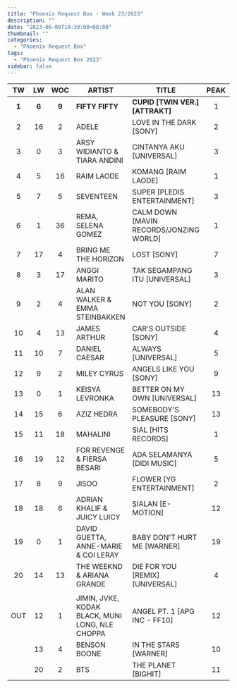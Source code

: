 ```yaml
---
title: "Phoenix Request Box - Week 23/2023"
description: ""
date: "2023-06-09T19:30:00+08:00"
thumbnail: ""
categories:
  - "Phoenix Request Box"
tags:
  - "Phoenix Request Box 2023"
sidebar: false
---
```

<!--more-->
|TW|LW|WOC|ARTIST|TITLE|PEAK|PTW|PLW|MOVE|TLW|TOTAL|
|:----:|:----:|:----:|----|----|:----:|:----:|:----:|:----:|:----:|:----:|
|**1**|**6**|**9**|**FIFTY FIFTY**|**CUPID [TWIN VER.] [ATTRAKT]**|1|**1305**|1006|299|7133|8438|
|2|16|2|ADELE|LOVE IN THE DARK [SONY]|2|1300|480|820|480|1780|
|3|0|3|ARSY WIDIANTO & TIARA ANDINI|CINTANYA AKU [UNIVERSAL]|3|1299|0|1299|0|1299|
|4|5|16|RAIM LAODE|KOMANG [RAIM LAODE]|1|1249|1029|220|21604|22853|
|5|7|5|SEVENTEEN|SUPER [PLEDIS ENTERTAINMENT]|3|1240|940|300|4560|5800|
|6|1|36|REMA, SELENA GOMEZ|CALM DOWN [MAVIN RECORDS/JONZING WORLD]|1|1195|2418|-1223|26510|27705|
|7|17|4|BRING ME THE HORIZON|LOST [SONY]|7|1180|460|720|1700|2880|
|8|3|17|ANGGI MARITO|TAK SEGAMPANG ITU [UNIVERSAL]|3|1110|1490|-380|13121|14231|
|9|2|4|ALAN WALKER & EMMA STEINBAKKEN|NOT YOU [SONY]|2|1106|1505|-399|3504|4610|
|10|4|13|JAMES ARTHUR|CAR'S OUTSIDE [SONY]|4|1038|1075|-37|8002|9040|
|11|10|7|DANIEL CAESAR|ALWAYS [UNIVERSAL]|5|1030|707|323|4576|5606|
|12|9|2|MILEY CYRUS|ANGELS LIKE YOU [SONY]|9|987|847|140|847|1834|
|13|0|1|KEISYA LEVRONKA|BETTER ON MY OWN [UNIVERSAL]|13|860|0|860|0|860|
|14|15|6|AZIZ HEDRA|SOMEBODY'S PLEASURE [SONY]|13|803|562|241|2521|3324|
|15|11|18|MAHALINI|SIAL [HITS RECORDS]|1|788|647|141|26008|26796|
|16|19|12|FOR REVENGE & FIERSA BESARI|ADA SELAMANYA [DIDI MUSIC]|5|680|420|260|4820|5500|
|17|8|9|JISOO|FLOWER [YG ENTERTAINMENT]|2|400|880|-480|11387|11787|
|18|18|6|ADRIAN KHALIF & JUICY LUICY|SIALAN [E-MOTION]|12|380|423|-43|2703|3083|
|19|0|1|DAVID GUETTA, ANNE-MARIE & COI LERAY|BABY DON'T HURT ME [WARNER]|19|380|0|380|0|380|
|20|14|13|THE WEEKND & ARIANA GRANDE|DIE FOR YOU [REMIX] [UNIVERSAL]|4|320|580|-260|9032|9352|
| | | | | | | | | | | |
|OUT|12|1|JIMIN, JVKE, KODAK BLACK, MUNI LONG, NLE CHOPPA|ANGEL PT. 1 [APG INC - FF10]|12|
| |13|4|BENSON BOONE|IN THE STARS [WARNER]|10|
| |20|2|BTS|THE PLANET [BIGHIT]|11|
